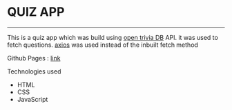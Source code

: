 # QUIZ APP
---

This is a quiz app which was build using [open trivia DB](https://opentdb.com/api_config.php) API. it was used to fetch questions. [axios](https://github.com/axios/axios)  was used instead of the inbuilt fetch method

Github Pages : [link](https://yasinbhojani.github.io/quiz-app/)

Technologies used
- HTML
- CSS
- JavaScript
